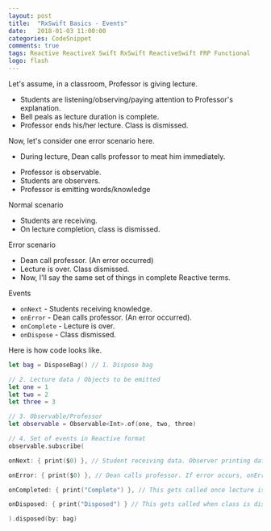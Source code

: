 ```yaml
---
layout: post
title:  "RxSwift Basics - Events"
date:   2018-01-03 11:00:00
categories: CodeSnippet
comments: true
tags: Reactive ReactiveX Swift RxSwift ReactiveSwift FRP Functional
logo: flash
---
```


Let's assume, in a classroom, Professor is giving lecture.

* Students are listening/observing/paying attention to Professor's explanation.
* Bell peals as lecture duration is complete.
* Professor ends his/her lecture. Class is dismissed.

Now, let's consider one error scenario here.

* During lecture, Dean calls professor to meat him immediately.

- Professor is observable.
- Students are observers.
- Professor is emitting words/knowledge

Normal scenario

- Students are receiving.
- On lecture completion, class is dismissed.

Error scenario

- Dean call professor. (An error occurred)
- Lecture is over. Class dismissed.
- Now, I'll say the same set of things in complete Reactive terms.

Events

- `onNext` - Students receiving knowledge.
- `onError` - Dean calls professor. (An error occurred).
- `onComplete` - Lecture is over.
- `onDispose` - Class dismissed.

Here is how code looks like.

```swift
let bag = DisposeBag() // 1. Dispose bag

// 2. Lecture data / Objects to be emitted
let one = 1
let two = 2
let three = 3

// 3. Observable/Professor
let observable = Observable<Int>.of(one, two, three)

// 4. Set of events in Reactive format
observable.subscribe(

onNext: { print($0) }, // Student receiving data. Observer printing data on receiving.

onError: { print($0) }, // Dean calls professor. If error occurs, onError gets called.

onCompleted: { print("Complete") }, // This gets called once lecture is complete.

onDisposed: { print("Disposed") } // This gets called when class is dismissed.

).disposed(by: bag)
```
